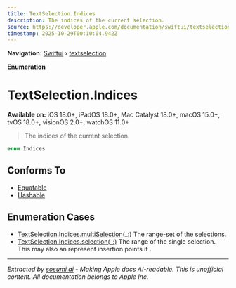 ```yaml
---
title: TextSelection.Indices
description: The indices of the current selection.
source: https://developer.apple.com/documentation/swiftui/textselection/indices-swift.enum
timestamp: 2025-10-29T00:10:04.942Z
---
```


**Navigation:** [Swiftui](/documentation/swiftui) › [textselection](/documentation/swiftui/textselection)

**Enumeration**

# TextSelection.Indices

**Available on:** iOS 18.0+, iPadOS 18.0+, Mac Catalyst 18.0+, macOS 15.0+, tvOS 18.0+, visionOS 2.0+, watchOS 11.0+

> The indices of the current selection.

```swift
enum Indices
```

## Conforms To

- [Equatable](/documentation/Swift/Equatable)
- [Hashable](/documentation/Swift/Hashable)

## Enumeration Cases

- [TextSelection.Indices.multiSelection(_:)](/documentation/swiftui/textselection/indices-swift.enum/multiselection(_:)) The range-set of the selections.
- [TextSelection.Indices.selection(_:)](/documentation/swiftui/textselection/indices-swift.enum/selection(_:)) The range of the single selection. This may also an represent insertion points if .

---

*Extracted by [sosumi.ai](https://sosumi.ai) - Making Apple docs AI-readable.*
*This is unofficial content. All documentation belongs to Apple Inc.*
